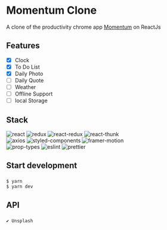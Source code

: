 # Momentum Clone

A clone of the productivity chrome app [Momentum](https://chrome.google.com/webstore/detail/momentum/laookkfknpbbblfpciffpaejjkokdgca) on ReactJs

## Features

- [x] Clock
- [x] To Do List
- [x] Daily Photo
- [ ] Daily Quote
- [ ] Weather
- [ ] Offline Support
- [ ] local Storage

## Stack

![react](https://img.shields.io/badge/react-17.0.2-brightgreen) ![redux](https://img.shields.io/badge/redux-4.0.5-yellowgreen) ![react-redux](https://img.shields.io/badge/react--redux-7.2.3-yellow) ![react-thunk](https://img.shields.io/badge/react--thunk-2.3.0-red)<br>![axios](https://img.shields.io/badge/axios-0.21.1-important) ![styled-components](https://img.shields.io/badge/styled--components-5.2.3-blueviolet) ![framer-motion](https://img.shields.io/badge/framer--motion-4.1.2-orange)<br>![prop-types](https://img.shields.io/badge/prop--types-15.7.2-success) ![eslint](https://img.shields.io/badge/eslint-7.23.0-9cf) ![prettier](https://img.shields.io/badge/prettier-2.2.1-critical)
<br>

## Start development

###

    $ yarn
    $ yarn dev

## API

###

    ✔️ Unsplash

<br>
<br>
